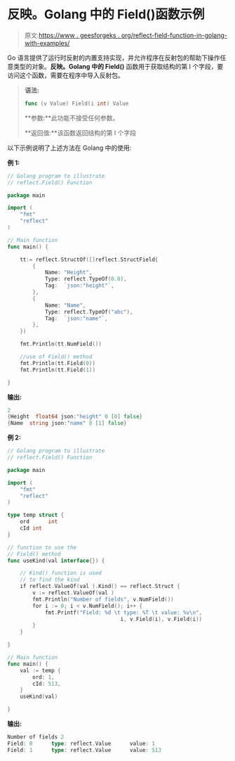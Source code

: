 # 反映。Golang 中的 Field()函数示例

> 原文:[https://www . geesforgeks . org/reflect-field-function-in-golang-with-examples/](https://www.geeksforgeeks.org/reflect-field-function-in-golang-with-examples/)

Go 语言提供了运行时反射的内置支持实现，并允许程序在反射包的帮助下操作任意类型的对象。**反映。Golang 中的 Field()** 函数用于获取结构的第 I 个字段，要访问这个函数，需要在程序中导入反射包。

> **语法:**
> 
> ```go
> func (v Value) Field(i int) Value
> 
> ```
> 
> **参数:**此功能不接受任何参数。
> 
> **返回值:**该函数返回结构的第 I 个字段

以下示例说明了上述方法在 Golang 中的使用:

**例 1:**

```go
// Golang program to illustrate
// reflect.Field() Function 

package main

import (
    "fmt"
    "reflect"
)

// Main function
func main() {

    tt:= reflect.StructOf([]reflect.StructField{
        {
            Name: "Height",
            Type: reflect.TypeOf(0.0),
            Tag:  `json:"height"`,
        },
        {
            Name: "Name",
            Type: reflect.TypeOf("abc"),
            Tag:  `json:"name"`,
        },
    })

    fmt.Println(tt.NumField()) 

    //use of Field() method
    fmt.Println(tt.Field(0))
    fmt.Println(tt.Field(1))

}    
```

**输出:**

```go
2
{Height  float64 json:"height" 0 [0] false}
{Name  string json:"name" 8 [1] false}

```

**例 2:**

```go
// Golang program to illustrate
// reflect.Field() Function 

package main

import (
    "fmt"
    "reflect"
)

type temp struct {  
    ord      int
    cId int
}

// function to use the 
// Field() method 
func useKind(val interface{}) {  

    // Kind() function is used
    // to find the kind
    if reflect.ValueOf(val ).Kind() == reflect.Struct {
        v := reflect.ValueOf(val )
        fmt.Println("Number of fields", v.NumField())
        for i := 0; i < v.NumField(); i++ {
            fmt.Printf("Field: %d \t type: %T \t value: %v\n",
                                    i, v.Field(i), v.Field(i))
        }
    }

}

// Main function 
func main() {  
    val := temp {
        ord: 1,
        cId: 513,
    }
    useKind(val)

}   
```

**输出:**

```go
Number of fields 2
Field: 0      type: reflect.Value      value: 1
Field: 1      type: reflect.Value      value: 513

```